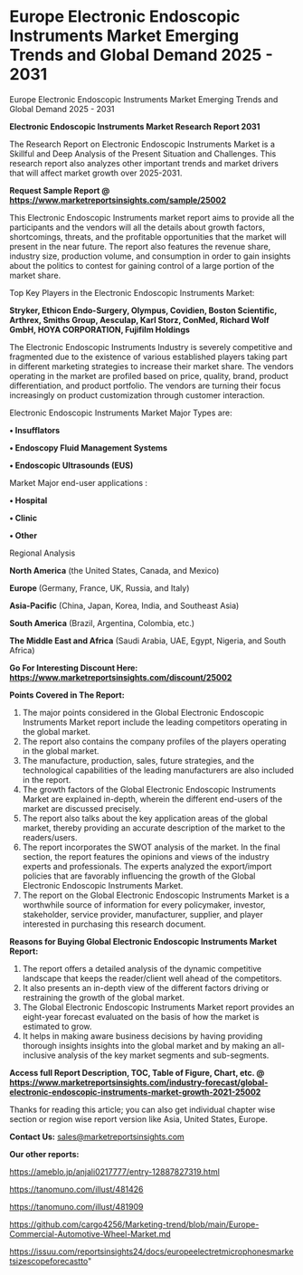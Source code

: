 # Europe Electronic Endoscopic Instruments Market Emerging Trends and Global Demand 2025 - 2031
Europe Electronic Endoscopic Instruments Market Emerging Trends and Global Demand 2025 - 2031

<strong>Electronic Endoscopic Instruments Market Research Report 2031</strong>

The Research Report on Electronic Endoscopic Instruments Market is a Skillful and Deep Analysis of the Present Situation and Challenges. This research report also analyzes other important trends and market drivers that will affect market growth over 2025-2031.

<strong>Request Sample Report @ <a href=https://www.marketreportsinsights.com/sample/25002>https://www.marketreportsinsights.com/sample/25002</a></strong>

This Electronic Endoscopic Instruments market report aims to provide all the participants and the vendors will all the details about growth factors, shortcomings, threats, and the profitable opportunities that the market will present in the near future. The report also features the revenue share, industry size, production volume, and consumption in order to gain insights about the politics to contest for gaining control of a large portion of the market share.

Top Key Players in the Electronic Endoscopic Instruments Market:

<strong>Stryker, Ethicon Endo-Surgery, Olympus, Covidien, Boston Scientific, Arthrex, Smiths Group, Aesculap, Karl Storz, ConMed, Richard Wolf GmbH, HOYA CORPORATION, Fujifilm Holdings</strong>

The Electronic Endoscopic Instruments Industry is severely competitive and fragmented due to the existence of various established players taking part in different marketing strategies to increase their market share. The vendors operating in the market are profiled based on price, quality, brand, product differentiation, and product portfolio. The vendors are turning their focus increasingly on product customization through customer interaction.

Electronic Endoscopic Instruments Market Major Types are:

<strong>• Insufflators

• Endoscopy Fluid Management Systems

• Endoscopic Ultrasounds (EUS)</strong>

Market Major end-user applications :

<strong>• Hospital

• Clinic

• Other</strong>

Regional Analysis

</u><strong><b>North America</b></strong> (the United States, Canada, and Mexico)

<strong><b>Europe </b></strong>(Germany, France, UK, Russia, and Italy)

<strong><b>Asia-Pacific</b></strong> (China, Japan, Korea, India, and Southeast Asia)

<strong><b>South America</b></strong> (Brazil, Argentina, Colombia, etc.)

<strong><b>The Middle East and Africa</b></strong> (Saudi Arabia, UAE, Egypt, Nigeria, and South Africa)

<strong>Go For Interesting Discount Here: <a href=https://www.marketreportsinsights.com/discount/25002>https://www.marketreportsinsights.com/discount/25002</a></strong>

<strong>Points Covered in The Report:</strong>
<ol>
  <li>The major points considered in the Global Electronic Endoscopic Instruments Market report include the leading competitors operating in the global market.</li>
  <li>The report also contains the company profiles of the players operating in the global market.</li>
  <li>The manufacture, production, sales, future strategies, and the technological capabilities of the leading manufacturers are also included in the report.</li>
  <li>The growth factors of the Global Electronic Endoscopic Instruments Market are explained in-depth, wherein the different end-users of the market are discussed precisely.</li>
  <li>The report also talks about the key application areas of the global market, thereby providing an accurate description of the market to the readers/users.</li>
  <li>The report incorporates the SWOT analysis of the market. In the final section, the report features the opinions and views of the industry experts and professionals. The experts analyzed the export/import policies that are favorably influencing the growth of the Global Electronic Endoscopic Instruments Market.</li>
  <li>The report on the Global Electronic Endoscopic Instruments Market is a worthwhile source of information for every policymaker, investor, stakeholder, service provider, manufacturer, supplier, and player interested in purchasing this research document.</li>
</ol>
<strong>Reasons for Buying Global Electronic Endoscopic Instruments Market Report:</strong>

<ol>
  <li>The report offers a detailed analysis of the dynamic competitive landscape that keeps the reader/client well ahead of the competitors.</li>
  <li>It also presents an in-depth view of the different factors driving or restraining the growth of the global market.</li>
  <li>The Global Electronic Endoscopic Instruments Market report provides an eight-year forecast evaluated on the basis of how the market is estimated to grow.</li>
  <li>It helps in making aware business decisions by having providing thorough insights insights into the global market and by making an all-inclusive analysis of the key market segments and sub-segments.</li>
</ol>
<strong>Access full Report Description, TOC, Table of Figure, Chart, etc. @ <a href=https://www.marketreportsinsights.com/industry-forecast/global-electronic-endoscopic-instruments-market-growth-2021-25002>https://www.marketreportsinsights.com/industry-forecast/global-electronic-endoscopic-instruments-market-growth-2021-25002</a></strong>


Thanks for reading this article; you can also get individual chapter wise section or region wise report version like Asia, United States, Europe.

<strong>Contact Us:</strong>
sales@marketreportsinsights.com

<strong>Our other reports:</strong>

<a href=https://ameblo.jp/anjali0217777/entry-12887827319.html>https://ameblo.jp/anjali0217777/entry-12887827319.html</a>

<a href=https://tanomuno.com/illust/481426>https://tanomuno.com/illust/481426</a>

<a href=https://tanomuno.com/illust/481909>https://tanomuno.com/illust/481909</a>

<a href=https://github.com/cargo4256/Marketing-trend/blob/main/Europe-Commercial-Automotive-Wheel-Market.md>https://github.com/cargo4256/Marketing-trend/blob/main/Europe-Commercial-Automotive-Wheel-Market.md</a>

<a href=https://issuu.com/reportsinsights24/docs/europeelectretmicrophonesmarketsizescopeforecastto>https://issuu.com/reportsinsights24/docs/europeelectretmicrophonesmarketsizescopeforecastto</a>"
